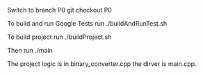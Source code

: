Switch to branch P0
git checkout P0

To build and run Google Tests run
./buildAndRunTest.sh

To build project run
./buildProject.sh

Then run
./main

The project logic is in binary_converter.cpp the dirver is main.cpp.
